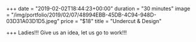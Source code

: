 +++
date = "2019-02-02T18:44:23+00:00"
duration = "30 minutes"
image = "/img/portfolio/2019/02/07/48994EBB-45DB-4C94-948D-03D31A03D1D5.jpeg"
price = "$18"
title = "Undercut & Design"

+++
Ladies!!! Give us an idea, let us go to work!!!